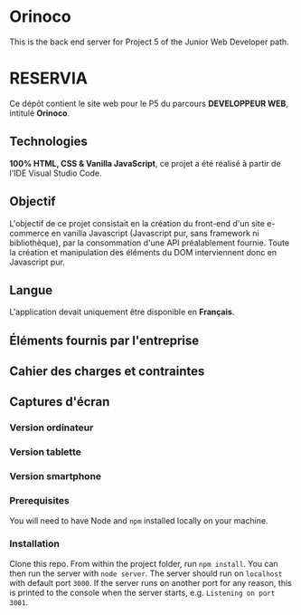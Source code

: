 # Orinoco #

This is the back end server for Project 5 of the Junior Web Developer path.

# RESERVIA
Ce dépôt contient le site web pour le P5 du parcours **DEVELOPPEUR WEB**, intitulé **Orinoco**.


## Technologies

**100% HTML, CSS & Vanilla JavaScript**, ce projet a été réalisé à partir de l'IDE Visual Studio Code.


## Objectif

L'objectif de ce projet consistait en la création du front-end d'un site e-commerce en vanilla Javascript (Javascript pur, sans framework ni bibliothèque), par la consommation d'une API préalablement fournie.
Toute la création et manipulation des éléments du DOM interviennent donc en Javascript pur.


## Langue

L'application devait uniquement être disponible en **Français**.


## Éléments fournis par l'entreprise




## Cahier des charges et contraintes




## Captures d'écran

### Version ordinateur 


  
  

### Version tablette 


  


### Version smartphone




### Prerequisites ###

You will need to have Node and `npm` installed locally on your machine.

### Installation ###

Clone this repo. From within the project folder, run `npm install`. You 
can then run the server with `node server`. 
The server should run on `localhost` with default port `3000`. If the
server runs on another port for any reason, this is printed to the
console when the server starts, e.g. `Listening on port 3001`.
